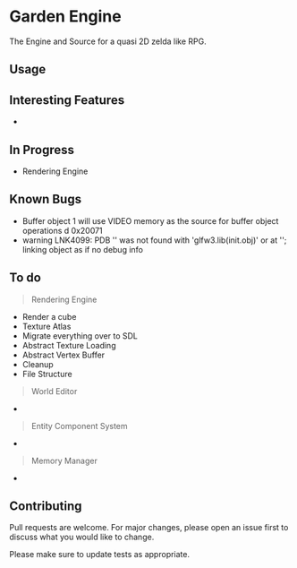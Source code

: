 # Garden Engine

The Engine and Source for a quasi 2D zelda like RPG.


## Usage



## Interesting Features

-

## In Progress
- Rendering Engine

## Known Bugs
 - Buffer object 1 will use VIDEO memory as the source for buffer object operations d 0x20071
 - warning LNK4099: PDB '' was not found with 'glfw3.lib(init.obj)' or at ''; linking object as if no debug info

## To do
> Rendering Engine
 - Render a cube
 - Texture Atlas
 - Migrate everything over to SDL
 - Abstract Texture Loading
 - Abstract Vertex Buffer
 - Cleanup
 - File Structure
> World Editor
 - 
> Entity Component System
 - 
> Memory Manager
 - 

## Contributing

Pull requests are welcome. For major changes, please open an issue first
to discuss what you would like to change.

Please make sure to update tests as appropriate.
